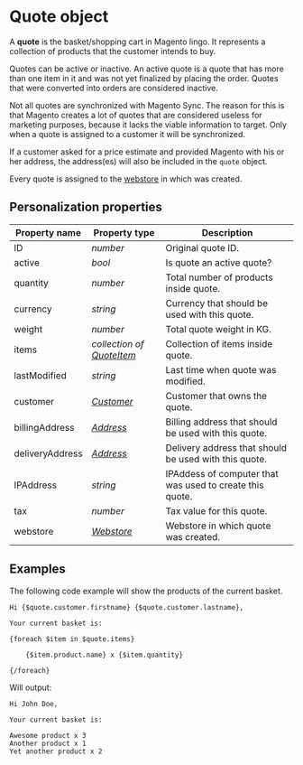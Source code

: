 # Quote object

A **quote** is the basket/shopping cart in Magento lingo. It represents a 
collection of products that the customer intends to buy. 

Quotes can be active or inactive. An active quote is a quote that has more than 
one item in it and was not yet finalized by placing the order. Quotes that were 
converted into orders are considered inactive.

Not all quotes are synchronized with Magento Sync. The reason for this is that 
Magento creates a lot of quotes that are considered useless for marketing 
purposes, because it lacks the viable information to target. Only when a quote 
is assigned to a customer it will be synchronized.

If a customer asked for a price estimate and provided Magento with his or her 
address, the address(es) will also be included in the `quote` object. 

Every quote is assigned to the [webstore][webstore-object] in which was created.

## Personalization properties

| Property name   | Property type                                  | Description                                               |
|-----------------|------------------------------------------------|-----------------------------------------------------------|
| ID              | _number_                                       | Original quote ID.                                        |
| active          | _bool_                                         | Is quote an active quote?                                 |
| quantity        | _number_                                       | Total number of products inside quote.                    |
| currency        | _string_                                       | Currency that should be used with this quote.             |
| weight          | _number_                                       | Total quote weight in KG.                                 |
| items           | _collection of [QuoteItem][quote-item-object]_ | Collection of items inside quote.                         |
| lastModified    | _string_                                       | Last time when quote was modified.                        |
| customer        | _[Customer][customer-object]_                  | Customer that owns the quote.                             |
| billingAddress  | _[Address][address-object]_                    | Billing address that should be used with this quote.      |
| deliveryAddress | _[Address][address-object]_                    | Delivery address that should be used with this quote.     |
| IPAddress       | _string_                                       | IPAddess of computer that was used to create this quote.  |
| tax             | _number_                                       | Tax value for this quote.                                 |
| webstore        | _[Webstore][webstore-object]_                  | Webstore in which quote was created.                      | 

## Examples

The following code example will show the products of the current basket. 

```
Hi {$quote.customer.firstname} {$quote.customer.lastname},

Your current basket is:

{foreach $item in $quote.items}

    {$item.product.name} x {$item.quantity}

{/foreach}

```

Will output:

```
Hi John Doe,
    
Your current basket is:

Awesome product x 3
Another product x 1
Yet another product x 2

```

[quote-item-object]: copernica-docs:MarketingSuite/magento-integration/object/quote-item
[customer-object]: copernica-docs:MarketingSuite/magento-integration/object/customer
[address-object]: copernica-docs:MarketingSuite/magento-integration/object/address
[webstore-object]: copernica-docs:MarketingSuite/magento-integration/object/webstore
